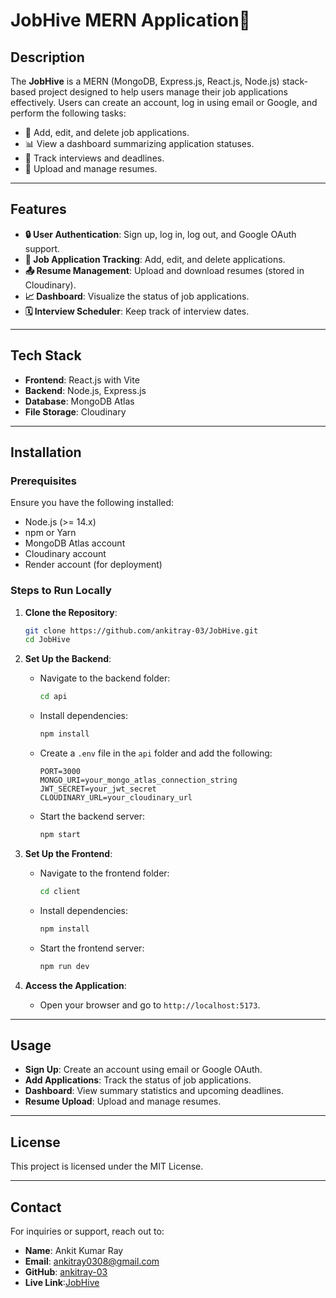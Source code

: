 # JobHive MERN Application💼

## Description

The **JobHive** is a MERN (MongoDB, Express.js, React.js, Node.js) stack-based project designed to help users manage their job applications effectively. Users can create an account, log in using email or Google, and perform the following tasks:

- 📄 Add, edit, and delete job applications.
- 📊 View a dashboard summarizing application statuses.
- 📅 Track interviews and deadlines.
- 📎 Upload and manage resumes.

---

## Features

- **🔒 User Authentication**: Sign up, log in, log out, and Google OAuth support.
- **📂 Job Application Tracking**: Add, edit, and delete applications.
- **📤 Resume Management**: Upload and download resumes (stored in Cloudinary).
- **📈 Dashboard**: Visualize the status of job applications.
- **🗓️ Interview Scheduler**: Keep track of interview dates.

---

## Tech Stack

- **Frontend**: React.js with Vite
- **Backend**: Node.js, Express.js
- **Database**: MongoDB Atlas
- **File Storage**: Cloudinary

---

## Installation

### Prerequisites

Ensure you have the following installed:

- Node.js (>= 14.x)
- npm or Yarn
- MongoDB Atlas account
- Cloudinary account
- Render account (for deployment)

### Steps to Run Locally

1. **Clone the Repository**:

   ```bash
   git clone https://github.com/ankitray-03/JobHive.git
   cd JobHive
   ```

2. **Set Up the Backend**:

   - Navigate to the backend folder:
     ```bash
     cd api
     ```
   - Install dependencies:
     ```bash
     npm install
     ```
   - Create a `.env` file in the `api` folder and add the following:
     ```env
     PORT=3000
     MONGO_URI=your_mongo_atlas_connection_string
     JWT_SECRET=your_jwt_secret
     CLOUDINARY_URL=your_cloudinary_url
     ```
   - Start the backend server:
     ```bash
     npm start
     ```

3. **Set Up the Frontend**:

   - Navigate to the frontend folder:
     ```bash
     cd client
     ```
   - Install dependencies:

     ```bash
     npm install
     ```

   - Start the frontend server:
     ```bash
     npm run dev
     ```

4. **Access the Application**:
   - Open your browser and go to `http://localhost:5173`.

---

## Usage

- **Sign Up**: Create an account using email or Google OAuth.
- **Add Applications**: Track the status of job applications.
- **Dashboard**: View summary statistics and upcoming deadlines.
- **Resume Upload**: Upload and manage resumes.

---

## License

This project is licensed under the MIT License.

---

## Contact

For inquiries or support, reach out to:

- **Name**: Ankit Kumar Ray
- **Email**: ankitray0308@gmail.com
- **GitHub**: [ankitray-03](https://github.com/ankitray-03)
- **Live Link**:[JobHive](https://jobhivefrontend.onrender.com/)
